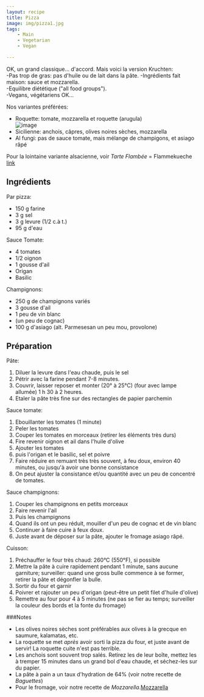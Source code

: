 ```yaml
---
layout: recipe
title: Pizza
image: img/pizza1.jpg  
tags:
    - Main
    - Vegetarian
    - Vegan
    
---
```

OK, un grand classique... d'accord. Mais voici la version Kruchten:   
-Pas trop de gras: pas d'huile ou de lait dans la pâte. 
-Ingrédients fait maison: sauce et mozzarella.    
-Equilibre diététique ("all food groups").   
-Vegans, végétariens OK...

Nos variantes préférées:  

* Roquette: tomate, mozzarella et roquette (arugula)  
![image](img/pizza1.jpg)
* Sicilienne: anchois, câpres, olives noires sèches, mozzarella  
* Al fungi: pas de sauce tomate, mais mélange de champigons, et asiago râpé

Pour la lointaine variante alsacienne, voir *Tarte Flambée* = Flammekueche [link](http:./flammekueche.html)
## Ingrédients
Par pizza: 
  
* 150 g farine
* 3 g sel
* 3 g levure (1/2 c.à t.)   
* 95 g d'eau

Sauce Tomate:  

* 4 tomates  
* 1/2 oignon  
* 1 gousse d'ail
* Origan
* Basilic

Champignons:  

* 250 g de champignons variés
* 3 gousse d'ail
* 1 peu de vin blanc
* (un peu de cognac)
* 100 g d'asiago (alt. Parmesesan un peu mou, provolone)

## Préparation
Pâte:

1. Diluer la levure dans l'eau chaude, puis le sel
2. Pétrir avec la farine pendant 7-8 minutes.
2. Couvrir, laisser reposer et monter (20° à 25°C) (four avec lampe allumée) 1 h 30 à 2 heures.
3. Etaler la pâte très fine sur des rectangles de papier parchemin

Sauce tomate:

1. Ebouillanter les tomates (1 minute)
2. Peler les tomates
3. Couper les tomates en morceaux (retirer les éléments très durs)
4. Fire revenir oignon et ail dans l'huile d'olive
5. Ajouter les tomates
6. puis l'origan et le basilic, sel et poivre
7. Faire réduire en remuant très très souvent, à feu doux, environ 40 minutes, ou jusqu'à avoir une bonne consistance
8. On peut ajuster la consistance et/ou quantité avec un peu de concentré de tomates.

Sauce champignons:

1. Couper les champignons en petits morceaux
2. Faire revenir l'ail
3. Puis les champignons
4. Quand ils ont un peu réduit, mouiller d'un peu de cognac et de vin blanc
5. Continuer à faire cuire à feux doux.
6. Juste avant de déposer sur la pâte, ajouter le fromage asiago râpé.

Cuisson:

1. Préchauffer le four très chaud: 260°C (550°F), si possible
2. Mettre la pâte à cuire rapidement pendant 1 minute, sans aucune garniture; surveiller: quand une gross bulle commence à se former, retirer la pâte et dégonfler la bulle.
3. Sortir du four et garnir
4. Poivrer et rajouter un peu d'origan (peut-être un petit filet d'huile d'olive)
4. Remettre au four pour 4 à 5 minutes (ne pas se fier au temps; surveiller la couleur des bords et la fonte du fromage)

###Notes
* Les olives noires sèches sont préférables aux olives à la grecque en saumure, kalamatas, etc.    
* La roquette se met *après* avoir sorti la pizza du four, et juste avant de servir! La roquette cuite n'est pas terrible.  
* Les anchois sont souvent trop salés. Retirez les de leur boîte, mettez les à tremper 15 minutes dans un grand bol d'eau chaude, et séchez-les sur du papier.
* La pâte à pain a un taux d'hydration de 64% (voir notre recette de *Baguettes*)
* Pour le fromage, voir notre recette de *Mozzarella*.[Mozzarella](http:./mozzarella.html)


